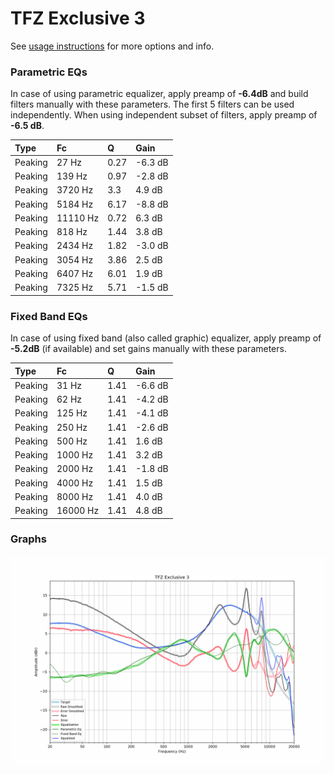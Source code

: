 # TFZ Exclusive 3
See [usage instructions](https://github.com/jaakkopasanen/AutoEq#usage) for more options and info.

### Parametric EQs
In case of using parametric equalizer, apply preamp of **-6.4dB** and build filters manually
with these parameters. The first 5 filters can be used independently.
When using independent subset of filters, apply preamp of **-6.5 dB**.

| Type    | Fc       |    Q | Gain    |
|:--------|:---------|:-----|:--------|
| Peaking | 27 Hz    | 0.27 | -6.3 dB |
| Peaking | 139 Hz   | 0.97 | -2.8 dB |
| Peaking | 3720 Hz  | 3.3  | 4.9 dB  |
| Peaking | 5184 Hz  | 6.17 | -8.8 dB |
| Peaking | 11110 Hz | 0.72 | 6.3 dB  |
| Peaking | 818 Hz   | 1.44 | 3.8 dB  |
| Peaking | 2434 Hz  | 1.82 | -3.0 dB |
| Peaking | 3054 Hz  | 3.86 | 2.5 dB  |
| Peaking | 6407 Hz  | 6.01 | 1.9 dB  |
| Peaking | 7325 Hz  | 5.71 | -1.5 dB |

### Fixed Band EQs
In case of using fixed band (also called graphic) equalizer, apply preamp of **-5.2dB**
(if available) and set gains manually with these parameters.

| Type    | Fc       |    Q | Gain    |
|:--------|:---------|:-----|:--------|
| Peaking | 31 Hz    | 1.41 | -6.6 dB |
| Peaking | 62 Hz    | 1.41 | -4.2 dB |
| Peaking | 125 Hz   | 1.41 | -4.1 dB |
| Peaking | 250 Hz   | 1.41 | -2.6 dB |
| Peaking | 500 Hz   | 1.41 | 1.6 dB  |
| Peaking | 1000 Hz  | 1.41 | 3.2 dB  |
| Peaking | 2000 Hz  | 1.41 | -1.8 dB |
| Peaking | 4000 Hz  | 1.41 | 1.5 dB  |
| Peaking | 8000 Hz  | 1.41 | 4.0 dB  |
| Peaking | 16000 Hz | 1.41 | 4.8 dB  |

### Graphs
![](./TFZ%20Exclusive%203.png)